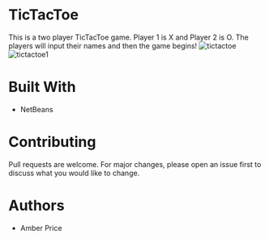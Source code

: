 # TicTacToe
This is a two player TicTacToe game. Player 1 is X and Player 2 is O. The players will input their names and then the game begins!
![tictactoe](https://i.ibb.co/k5VdnRT/board.png)
![tictactoe1](https://i.ibb.co/hC80QKG/tictactoe.png)

# Built With
* NetBeans
# Contributing
Pull requests are welcome. For major changes, please open an issue first to discuss what you would like to change.
# Authors
* Amber Price
